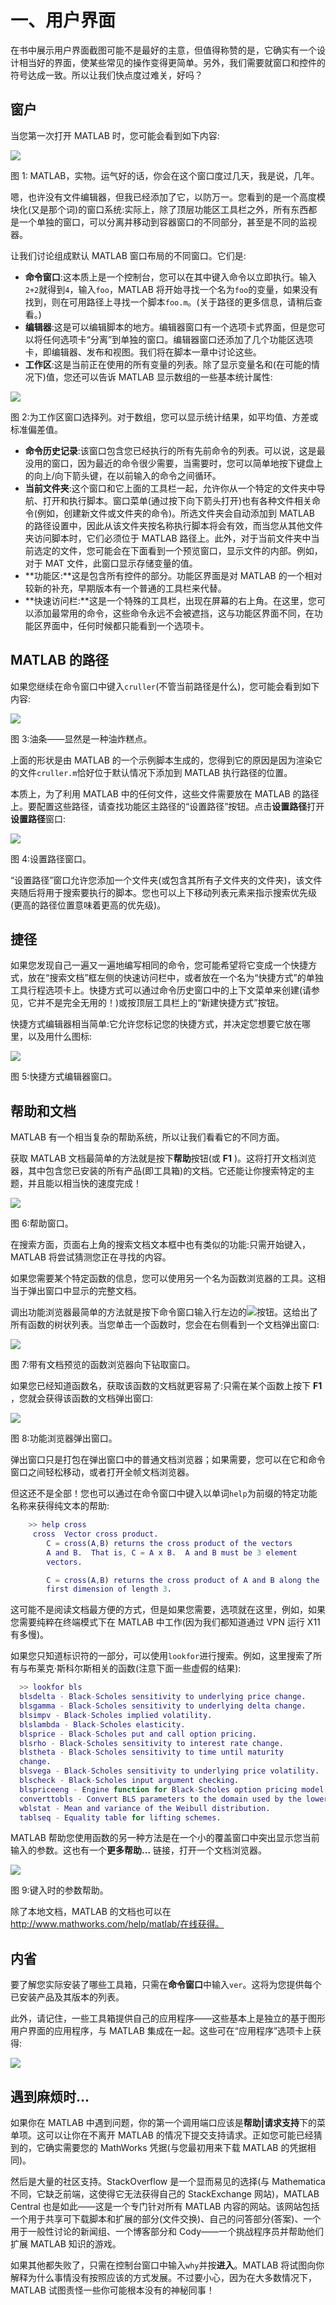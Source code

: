# 一、用户界面

在书中展示用户界面截图可能不是最好的主意，但值得称赞的是，它确实有一个设计相当好的界面，使某些常见的操作变得更简单。另外，我们需要就窗口和控件的符号达成一致。所以让我们快点度过难关，好吗？

## 窗户

当您第一次打开 MATLAB 时，您可能会看到如下内容:

![](img/image001.jpg)

图 1: MATLAB，实物。运气好的话，你会在这个窗口度过几天，我是说，几年。

嗯，也许没有文件编辑器，但我已经添加了它，以防万一。您看到的是一个高度模块化(又是那个词)的窗口系统:实际上，除了顶层功能区工具栏之外，所有东西都是一个单独的窗口，可以分离并移动到容器窗口的不同部分，甚至是不同的监视器。

让我们讨论组成默认 MATLAB 窗口布局的不同窗口。它们是:

*   **命令窗口**:这本质上是一个控制台，您可以在其中键入命令以立即执行。输入`2+2`就得到`4`，输入`foo`，MATLAB 将开始寻找一个名为`foo`的变量，如果没有找到，则在可用路径上寻找一个脚本`foo.m`。(关于路径的更多信息，请稍后查看。)
*   **编辑器**:这是可以编辑脚本的地方。编辑器窗口有一个选项卡式界面，但是您可以将任何选项卡“分离”到单独的窗口。编辑器窗口还添加了几个功能区选项卡，即编辑器、发布和视图。我们将在脚本一章中讨论这些。
*   **工作区**:这是当前正在使用的所有变量的列表。除了显示变量名和(在可能的情况下)值，您还可以告诉 MATLAB 显示数组的一些基本统计属性:

![](img/image002.jpg)

图 2:为工作区窗口选择列。对于数组，您可以显示统计结果，如平均值、方差或标准偏差值。

*   **命令历史记录**:该窗口包含您已经执行的所有先前命令的列表。可以说，这是最没用的窗口，因为最近的命令很少需要，当需要时，您可以简单地按下键盘上的向上/向下箭头键，在以前输入的命令之间循环。
*   **当前文件夹**:这个窗口和它上面的工具栏一起，允许你从一个特定的文件夹中导航、打开和执行脚本。窗口菜单(通过按下向下箭头打开)也有各种文件相关命令(例如，创建新文件或文件夹的命令)。所选文件夹会自动添加到 MATLAB 的路径设置中，因此从该文件夹按名称执行脚本将会有效，而当您从其他文件夹访问脚本时，它们必须位于 MATLAB 路径上。此外，对于当前文件夹中当前选定的文件，您可能会在下面看到一个预览窗口，显示文件的内部。例如，对于 MAT 文件，此窗口显示存储变量的值。
*   **功能区:**这是包含所有控件的部分。功能区界面是对 MATLAB 的一个相对较新的补充，早期版本有一个普通的工具栏来代替。
*   **快速访问栏:**这是一个特殊的工具栏，出现在屏幕的右上角。在这里，您可以添加最常用的命令，这些命令永远不会被遮挡，这与功能区界面不同，在功能区界面中，任何时候都只能看到一个选项卡。

## MATLAB 的路径

如果您继续在命令窗口中键入`cruller`(不管当前路径是什么)，您可能会看到如下内容:

![](img/image003.jpg)

图 3:油条——显然是一种油炸糕点。

上面的形状是由 MATLAB 的一个示例脚本生成的，您得到它的原因是因为渲染它的文件`cruller.m`恰好位于默认情况下添加到 MATLAB 执行路径的位置。

本质上，为了利用 MATLAB 中的任何文件，这些文件需要放在 MATLAB 的路径上。要配置这些路径，请查找功能区主路径的“设置路径”按钮。点击**设置路径**打开**设置路径**窗口:

![](img/image004.jpg)

图 4:设置路径窗口。

“设置路径”窗口允许您添加一个文件夹(或包含其所有子文件夹的文件夹)，该文件夹随后将用于搜索要执行的脚本。您也可以上下移动列表元素来指示搜索优先级(更高的路径位置意味着更高的优先级)。

## 捷径

如果您发现自己一遍又一遍地编写相同的命令，您可能希望将它变成一个快捷方式，放在“搜索文档”框左侧的快速访问栏中，或者放在一个名为“快捷方式”的单独工具行程选项卡上。快捷方式可以通过命令历史窗口中的上下文菜单来创建(请参见，它并不是完全无用的！)或按顶层工具栏上的“新建快捷方式”按钮。

快捷方式编辑器相当简单:它允许您标记您的快捷方式，并决定您想要它放在哪里，以及用什么图标:

![](img/image005.jpg)

图 5:快捷方式编辑器窗口。

## 帮助和文档

MATLAB 有一个相当复杂的帮助系统，所以让我们看看它的不同方面。

获取 MATLAB 文档最简单的方法就是按下**帮助**按钮(或 **F1** )。这将打开文档浏览器，其中包含您已安装的所有产品(即工具箱)的文档。它还能让你搜索特定的主题，并且能以相当快的速度完成！

![](img/image006.jpg)

图 6:帮助窗口。

在搜索方面，页面右上角的搜索文档文本框中也有类似的功能:只需开始键入，MATLAB 将尝试猜测您正在寻找的内容。

如果您需要某个特定函数的信息，您可以使用另一个名为函数浏览器的工具。这相当于弹出窗口中显示的完整文档。

调出功能浏览器最简单的方法就是按下命令窗口输入行左边的![](img/image007.png)按钮。这给出了所有函数的树状列表。当您单击一个函数时，您会在右侧看到一个文档弹出窗口:

![](img/image008.jpg)

图 7:带有文档预览的函数浏览器向下钻取窗口。

如果您已经知道函数名，获取该函数的文档就更容易了:只需在某个函数上按下 **F1** ，您就会获得该函数的文档弹出窗口:

![](img/image009.jpg)

图 8:功能浏览器弹出窗口。

弹出窗口只是打包在弹出窗口中的普通文档浏览器；如果需要，您可以在它和命令窗口之间轻松移动，或者打开全帧文档浏览器。

但这还不是全部！您也可以通过在命令窗口中键入以单词`help`为前缀的特定功能名称来获得纯文本的帮助:

```matlab
    >> help cross
     cross  Vector cross product.
        C = cross(A,B) returns the cross product of the vectors
        A and B.  That is, C = A x B.  A and B must be 3 element
        vectors.

        C = cross(A,B) returns the cross product of A and B along the
        first dimension of length 3.

```

这可能不是阅读文档最方便的方式，但是如果您需要，选项就在这里，例如，如果您需要纯粹在终端模式下在 MATLAB 中工作(因为我们都知道通过 VPN 运行 X11 有多慢)。

如果您只知道标识符的一部分，可以使用`lookfor`进行搜索。例如，这里搜索了所有与布莱克·斯科尔斯相关的函数(注意下面一些虚假的结果):

```matlab
  >> lookfor bls
  blsdelta - Black-Scholes sensitivity to underlying price change.
  blsgamma - Black-Scholes sensitivity to underlying delta change.
  blsimpv - Black-Scholes implied volatility.
  blslambda - Black-Scholes elasticity.
  blsprice - Black-Scholes put and call option pricing.
  blsrho - Black-Scholes sensitivity to interest rate change.
  blstheta - Black-Scholes sensitivity to time until maturity
  change.
  blsvega - Black-Scholes sensitivity to underlying price volatility.
  blscheck - Black-Scholes input argument checking.
  blspriceeng - Engine function for Black-Scholes option pricing model.
  converttobls - Convert BLS parameters to the domain used by the lower-level
  wblstat - Mean and variance of the Weibull distribution.
  tablseq - Equality table for lifting schemes.

```

MATLAB 帮助您使用函数的另一种方法是在一个小的覆盖窗口中突出显示您当前输入的参数。这也有一个**更多帮助…** 链接，打开一个文档浏览器。

![](img/image010.jpg)

图 9:键入时的参数帮助。

除了本地文档，MATLAB 的文档也可以在 http://www.mathworks.com/help/matlab/在线获得。

## 内省

要了解您实际安装了哪些工具箱，只需在**命令窗口**中输入`ver`。这将为您提供每个已安装产品及其版本的列表。

此外，请记住，一些工具箱提供自己的应用程序——这些基本上是独立的基于图形用户界面的应用程序，与 MATLAB 集成在一起。这些可在“应用程序”选项卡上获得:

![](img/image011.jpg)

## 遇到麻烦时…

如果你在 MATLAB 中遇到问题，你的第一个调用端口应该是**帮助|请求支持**下的菜单项。这可以让你在不离开 MATLAB 的情况下提交支持请求。正如您可能已经猜到的，它确实需要您的 MathWorks 凭据(与您最初用来下载 MATLAB 的凭据相同)。

然后是大量的社区支持。StackOverflow 是一个显而易见的选择(与 Mathematica 不同，它缺乏前端，这使得它无法获得自己的 StackExchange 网站)，MATLAB Central 也是如此——这是一个专门针对所有 MATLAB 内容的网站。该网站包括一个用于共享可下载脚本和扩展的部分(文件交换)、自己的问答部分(答案)、一个用于一般性讨论的新闻组、一个博客部分和 Cody——一个挑战程序员并帮助他们扩展 MATLAB 知识的游戏。

如果其他都失败了，只需在控制台窗口中输入`why`并按**进入**。MATLAB 将试图向你解释为什么事情没有按照应该的方式发展。不过要小心，因为在大多数情况下，MATLAB 试图责怪一些你可能根本没有的神秘同事！